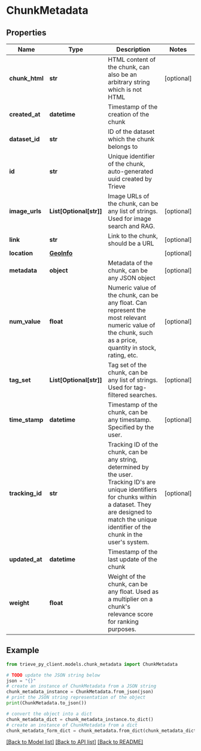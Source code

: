 # ChunkMetadata


## Properties

Name | Type | Description | Notes
------------ | ------------- | ------------- | -------------
**chunk_html** | **str** | HTML content of the chunk, can also be an arbitrary string which is not HTML | [optional] 
**created_at** | **datetime** | Timestamp of the creation of the chunk | 
**dataset_id** | **str** | ID of the dataset which the chunk belongs to | 
**id** | **str** | Unique identifier of the chunk, auto-generated uuid created by Trieve | 
**image_urls** | **List[Optional[str]]** | Image URLs of the chunk, can be any list of strings. Used for image search and RAG. | [optional] 
**link** | **str** | Link to the chunk, should be a URL | [optional] 
**location** | [**GeoInfo**](GeoInfo.md) |  | [optional] 
**metadata** | **object** | Metadata of the chunk, can be any JSON object | [optional] 
**num_value** | **float** | Numeric value of the chunk, can be any float. Can represent the most relevant numeric value of the chunk, such as a price, quantity in stock, rating, etc. | [optional] 
**tag_set** | **List[Optional[str]]** | Tag set of the chunk, can be any list of strings. Used for tag-filtered searches. | [optional] 
**time_stamp** | **datetime** | Timestamp of the chunk, can be any timestamp. Specified by the user. | [optional] 
**tracking_id** | **str** | Tracking ID of the chunk, can be any string, determined by the user. Tracking ID&#39;s are unique identifiers for chunks within a dataset. They are designed to match the unique identifier of the chunk in the user&#39;s system. | [optional] 
**updated_at** | **datetime** | Timestamp of the last update of the chunk | 
**weight** | **float** | Weight of the chunk, can be any float. Used as a multiplier on a chunk&#39;s relevance score for ranking purposes. | 

## Example

```python
from trieve_py_client.models.chunk_metadata import ChunkMetadata

# TODO update the JSON string below
json = "{}"
# create an instance of ChunkMetadata from a JSON string
chunk_metadata_instance = ChunkMetadata.from_json(json)
# print the JSON string representation of the object
print(ChunkMetadata.to_json())

# convert the object into a dict
chunk_metadata_dict = chunk_metadata_instance.to_dict()
# create an instance of ChunkMetadata from a dict
chunk_metadata_form_dict = chunk_metadata.from_dict(chunk_metadata_dict)
```
[[Back to Model list]](../README.md#documentation-for-models) [[Back to API list]](../README.md#documentation-for-api-endpoints) [[Back to README]](../README.md)


